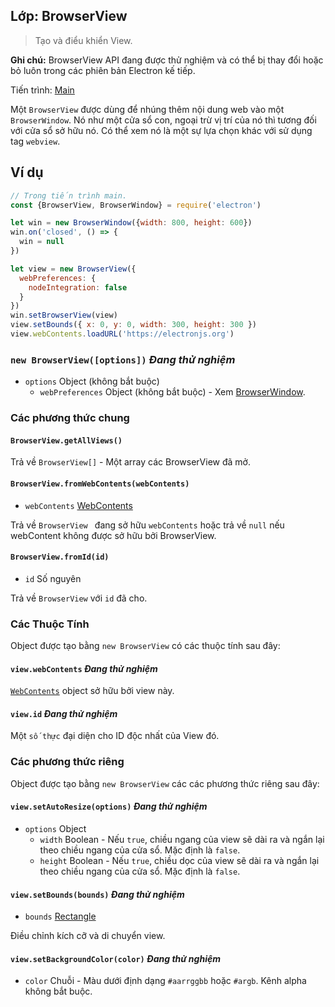 ## Lớp: BrowserView

> Tạo và điểu khiển View.

**Ghi chú:** BrowserView API đang được thử nghiệm và có thể bị thay đổi hoặc bỏ luôn trong các phiên bản Electron kế tiếp.

Tiến trình: [Main](../glossary.md#main-process)

Một `BrowserView` được dùng để nhúng thêm nội dung web vào một `BrowserWindow`. Nó như một cửa sổ con, ngoại trừ vị trí của nó thì tương đối với cửa sổ sở hữu nó. Có thể xem nó là một sự lựa chọn khác với sử dụng tag `webview`.

## Ví dụ

```javascript
// Trong tiến trình main.
const {BrowserView, BrowserWindow} = require('electron')

let win = new BrowserWindow({width: 800, height: 600})
win.on('closed', () => {
  win = null
})

let view = new BrowserView({
  webPreferences: {
    nodeIntegration: false
  }
})
win.setBrowserView(view)
view.setBounds({ x: 0, y: 0, width: 300, height: 300 })
view.webContents.loadURL('https://electronjs.org')
```

### `new BrowserView([options])` *Đang thử nghiệm*

* `options` Object (không bắt buộc) 
  * `webPreferences` Object (không bắt buộc) - Xem [BrowserWindow](browser-window.md).

### Các phương thức chung

#### `BrowserView.getAllViews()`

Trả về `BrowserView[]` - Một array các BrowserView đã mở.

#### `BrowserView.fromWebContents(webContents)`

* `webContents` [WebContents](web-contents.md)

Trả về `BrowserView ` đang sở hữu `webContents` hoặc trả về `null` nếu webContent không được sở hữu bởi BrowserView.

#### `BrowserView.fromId(id)`

* `id` Số nguyên

Trả về `BrowserView` với `id` đã cho.

### Các Thuộc Tính

Object được tạo bằng `new BrowserView` có các thuộc tính sau đây:

#### `view.webContents` *Đang thử nghiệm*

[`WebContents`](web-contents.md) object sở hữu bởi view này.

#### `view.id` *Đang thử nghiệm*

Một `số thực` đại diện cho ID độc nhất của View đó.

### Các phương thức riêng

Object được tạo bằng `new BrowserView` các các phương thức riêng sau đây:

#### `view.setAutoResize(options)` *Đang thử nghiệm*

* `options` Object 
  * `width` Boolean - Nếu `true`, chiều ngang của view sẽ dài ra và ngắn lại theo chiều ngang của cửa sổ. Mặc định là `false`.
  * `height` Boolean - Nếu `true`, chiều dọc của view sẽ dài ra và ngắn lại theo chiều ngang của cửa sổ. Mặc định là `false`.

#### `view.setBounds(bounds)` *Đang thử nghiệm*

* `bounds` [Rectangle](structures/rectangle.md)

Điều chỉnh kích cỡ và di chuyển view.

#### `view.setBackgroundColor(color)` *Đang thử nghiệm*

* `color` Chuỗi - Màu dưới định dạng `#aarrggbb` hoặc `#argb`. Kênh alpha không bắt buộc.